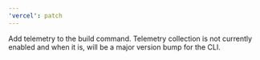 ```yaml
---
'vercel': patch
---
```


Add telemetry to the build command. Telemetry collection is not currently enabled and when it is, will be a major version bump for the CLI.
